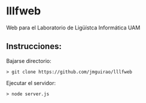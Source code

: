 # lllfweb
Web para el Laboratorio de Ligüístca Informática UAM


## Instrucciones:

Bajarse directorio:

```
> git clone https://github.com/jmguirao/lllfweb
``` 

Ejecutar el servidor:

```
> node server.js
```
